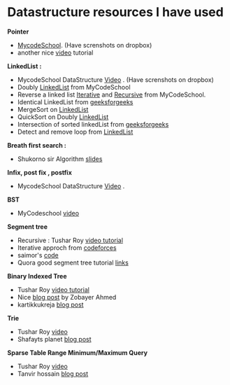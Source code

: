 <h1>Datastructure resources I have used</h1>

**Pointer**
  - [MycodeSchool](http://mycodeschool.com/videos). (Have screnshots on dropbox)
  -	another nice [video](https://www.youtube.com/watch?v=CSVRA4_xOkw) tutorial

**LinkedList :**
- MycodeSchool DataStructure [Video](http://mycodeschool.com/videos) . (Have screnshots on dropbox)
- Doubly [LinkedList](https://github.com/hasib824/DataStructure/blob/master/C%2B%2B%20Implementations/DoublyLinkedList.cpp) from MyCodeSchool
- Reverse a linked list [Iterative](https://github.com/hasib824/DataStructure/blob/master/C%2B%2B%20Implementations/ReverseLinkedList.cpp) and [Recursive](https://github.com/hasib824/DataStructure/blob/master/C%2B%2B%20Implementations/ReverseLinkedList_Recursive.cpp) from MyCodeSchool.
- Identical LinkedList from [geeksforgeeks](http://www.geeksforgeeks.org/identical-linked-lists/)
- MergeSort on [LinkedList](https://github.com/hasib824/DataStructure/blob/master/Java_Implementations/MergeSortLinkedList.java)
- QuickSort on Doubly [LinkedList](https://github.com/hasib824/DataStructure/blob/master/C%2B%2B%20Implementations/IntersectionOfSortedLinkedList.cpp)
- Intersection of sorted linkedList from [geeksforgeeks](http://www.geeksforgeeks.org/intersection-of-two-sorted-linked-lists/)
- Detect and remove loop from [LinkedList](http://www.geeksforgeeks.org/detect-and-remove-loop-in-a-linked-list/)

**Breath first search :**
- 	Shukorno sir Algorithm [slides](https://drive.google.com/drive/u/0/folders/0B_wpV0CZvtDbUGZiQUhQY3NORVE)

**Infix, post fix , postfix**
- 	MycodeSchool DataStructure [Video](http://mycodeschool.com/videos) .

**BST**
- 	MyCodeschool [video](http://mycodeschool.com/videos)

**Segment tree**
- 	Recursive : Tushar Roy [video tutorial](https://www.youtube.com/watch?v=ZM-sV9zQPEs&list=PLrmLmBdmIlpv_jNDXtJGYTPNQ2L1gdHxu)
- 	Iterative approch from [codeforces](http://codeforces.com/blog/entry/18051)
- 	saimor's [code](https://github.com/SaimorAlam/Algorithm/blob/master/Segment%20Tree/Segment%20Tree.cpp)
- 	 Quora good segment tree tutorial [links](https://www.quora.com/What-are-some-good-tutorials-on-segment-trees)

**Binary Indexed Tree**
- 	Tushar Roy [video tutorial](https://www.youtube.com/watch?v=ZM-sV9zQPEs&list=PLrmLmBdmIlpv_jNDXtJGYTPNQ2L1gdHxu)
- 	Nice [blog post](http://zobayer.blogspot.in/2013/11/various-usage-of-bit.html) by Zobayer Ahmed
- 	kartikkukreja [blog post](https://kartikkukreja.wordpress.com/2013/12/02/range-updates-with-bit-fenwick-tree/)

**Trie**
 -  Tushar Roy [video](https://www.youtube.com/watch?v=AXjmTQ8LEoI)
 -  Shafayts planet [blog post](http://www.shafaetsplanet.com/planetcoding/?p=1679)

**Sparse Table Range Minimum/Maximum Query**
  - Tushar Roy [video](https://www.youtube.com/watch?v=c5O7E_PDO4U)
  - Tanvir hossain [blog post](https://tanvir002700.wordpress.com/2015/05/27/sparse-table/)
